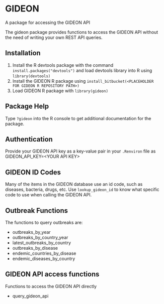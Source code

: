 # GIDEON
A package for accessing the GIDEON API

The gideon package provides functions to access the GIDEON API without the need of writing your own REST API queries.

## Installation
1. Install the R devtools package with the command `install.packages("devtools")` and load devtools library into R using `library(devtools)`
2. Install the GIDEON R package using `install_bitbucket(<PLACEHOLDER FOR GIDEON R REPOSITORY PATH>)`
3. Load GIDEON R package with `library(gideon)`

## Package Help
Type `?gideon` into the R console to get additional documentation for the package.

## Authentication
Provide your GIDEON API key as a key-value pair in your `.Renviron` file as GIDEON_API_KEY=\<YOUR API KEY\>

## GIDEON ID Codes
Many of the items in the GIDEON database use an id code, such as diseases,
bacteria, drugs, etc. Use `lookup_gideon_id` to know what
specific code to use when calling the GIDEON API.

## Outbreak Functions
The functions to query outbreaks are:
*  outbreaks_by_year
*  outbreaks_by_country_year
*  latest_outbreaks_by_country
*  outbreaks_by_disease
*  endemic_countries_by_disease
*  endemic_diseases_by_country
 
## GIDEON API access functions
Functions to access the GIDEON API directly
*  query_gideon_api
